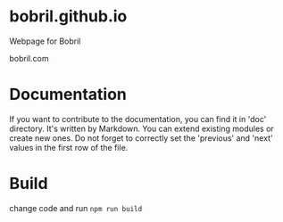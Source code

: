 # bobril.github.io
Webpage for Bobril

bobril.com

# Documentation
If you want to contribute to the documentation, you can find it in 'doc' directory. It's written by Markdown. You can extend existing modules or create new ones. Do not forget to correctly set the 'previous' and 'next' values in the first row of the file.

# Build
change code and run `npm run build`
